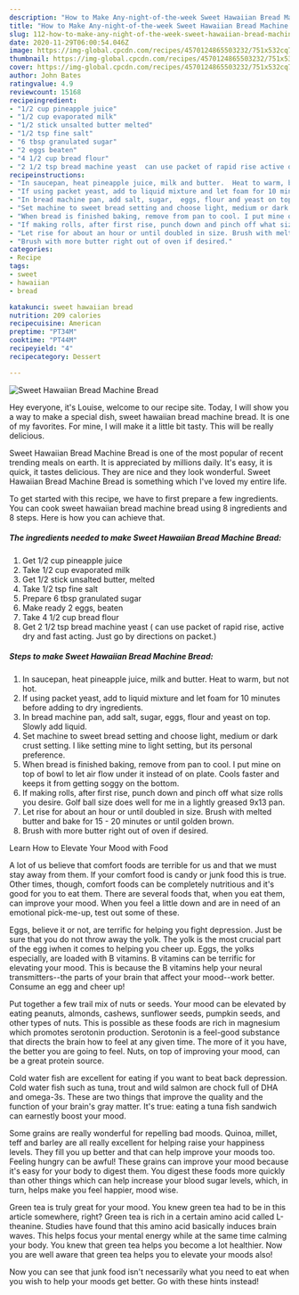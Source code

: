 ```yaml
---
description: "How to Make Any-night-of-the-week Sweet Hawaiian Bread Machine Bread"
title: "How to Make Any-night-of-the-week Sweet Hawaiian Bread Machine Bread"
slug: 112-how-to-make-any-night-of-the-week-sweet-hawaiian-bread-machine-bread
date: 2020-11-29T06:00:54.046Z
image: https://img-global.cpcdn.com/recipes/4570124865503232/751x532cq70/sweet-hawaiian-bread-machine-bread-recipe-main-photo.jpg
thumbnail: https://img-global.cpcdn.com/recipes/4570124865503232/751x532cq70/sweet-hawaiian-bread-machine-bread-recipe-main-photo.jpg
cover: https://img-global.cpcdn.com/recipes/4570124865503232/751x532cq70/sweet-hawaiian-bread-machine-bread-recipe-main-photo.jpg
author: John Bates
ratingvalue: 4.9
reviewcount: 15168
recipeingredient:
- "1/2 cup pineapple juice"
- "1/2 cup evaporated milk"
- "1/2 stick unsalted butter melted"
- "1/2 tsp fine salt"
- "6 tbsp granulated sugar"
- "2 eggs beaten"
- "4 1/2 cup bread flour"
- "2 1/2 tsp bread machine yeast  can use packet of rapid rise active dry and fast acting Just go by directions on packet"
recipeinstructions:
- "In saucepan, heat pineapple juice, milk and butter.  Heat to warm, but not hot."
- "If using packet yeast, add to liquid mixture and let foam for 10 minutes before adding to dry ingredients."
- "In bread machine pan, add salt, sugar,  eggs, flour and yeast on top. Slowly add liquid."
- "Set machine to sweet bread setting and choose light, medium or dark crust setting. I like setting mine to light setting, but its personal preference."
- "When bread is finished baking, remove from pan to cool. I put mine on top of bowl to let air flow under it instead of on plate. Cools faster and keeps it from getting soggy on the bottom."
- "If making rolls, after first rise, punch down and pinch off what size rolls you desire. Golf ball size does well for me in a lightly greased  9x13 pan."
- "Let rise for about an hour or until doubled in size. Brush with melted butter and bake for 15 - 20 minutes or until golden brown."
- "Brush with more butter right out of oven if desired."
categories:
- Recipe
tags:
- sweet
- hawaiian
- bread

katakunci: sweet hawaiian bread 
nutrition: 209 calories
recipecuisine: American
preptime: "PT34M"
cooktime: "PT44M"
recipeyield: "4"
recipecategory: Dessert

---
```



![Sweet Hawaiian Bread Machine Bread](https://img-global.cpcdn.com/recipes/4570124865503232/751x532cq70/sweet-hawaiian-bread-machine-bread-recipe-main-photo.jpg)

Hey everyone, it's Louise, welcome to our recipe site. Today, I will show you a way to make a special dish, sweet hawaiian bread machine bread. It is one of my favorites. For mine, I will make it a little bit tasty. This will be really delicious.

Sweet Hawaiian Bread Machine Bread is one of the most popular of recent trending meals on earth. It is appreciated by millions daily. It's easy, it is quick, it tastes delicious. They are nice and they look wonderful. Sweet Hawaiian Bread Machine Bread is something which I've loved my entire life.




To get started with this recipe, we have to first prepare a few ingredients. You can cook sweet hawaiian bread machine bread using 8 ingredients and 8 steps. Here is how you can achieve that.

<!--inarticleads1-->

##### The ingredients needed to make Sweet Hawaiian Bread Machine Bread:

1. Get 1/2 cup pineapple juice
1. Take 1/2 cup evaporated milk
1. Get 1/2 stick unsalted butter, melted
1. Take 1/2 tsp fine salt
1. Prepare 6 tbsp granulated sugar
1. Make ready 2 eggs, beaten
1. Take 4 1/2 cup bread flour
1. Get 2 1/2 tsp bread machine yeast ( can use packet of rapid rise, active dry and fast acting. Just go by directions on packet.)




<!--inarticleads2-->

##### Steps to make Sweet Hawaiian Bread Machine Bread:

1. In saucepan, heat pineapple juice, milk and butter.  Heat to warm, but not hot.
1. If using packet yeast, add to liquid mixture and let foam for 10 minutes before adding to dry ingredients.
1. In bread machine pan, add salt, sugar,  eggs, flour and yeast on top. Slowly add liquid.
1. Set machine to sweet bread setting and choose light, medium or dark crust setting. I like setting mine to light setting, but its personal preference.
1. When bread is finished baking, remove from pan to cool. I put mine on top of bowl to let air flow under it instead of on plate. Cools faster and keeps it from getting soggy on the bottom.
1. If making rolls, after first rise, punch down and pinch off what size rolls you desire. Golf ball size does well for me in a lightly greased  9x13 pan.
1. Let rise for about an hour or until doubled in size. Brush with melted butter and bake for 15 - 20 minutes or until golden brown.
1. Brush with more butter right out of oven if desired.




Learn How to Elevate Your Mood with Food


A lot of us believe that comfort foods are terrible for us and that we must stay away from them. If your comfort food is candy or junk food this is true. Other times, though, comfort foods can be completely nutritious and it's good for you to eat them. There are several foods that, when you eat them, can improve your mood. When you feel a little down and are in need of an emotional pick-me-up, test out some of these.

Eggs, believe it or not, are terrific for helping you fight depression. Just be sure that you do not throw away the yolk. The yolk is the most crucial part of the egg iwhen it comes to helping you cheer up. Eggs, the yolks especially, are loaded with B vitamins. B vitamins can be terrific for elevating your mood. This is because the B vitamins help your neural transmitters--the parts of your brain that affect your mood--work better. Consume an egg and cheer up!

Put together a few trail mix of nuts or seeds. Your mood can be elevated by eating peanuts, almonds, cashews, sunflower seeds, pumpkin seeds, and other types of nuts. This is possible as these foods are rich in magnesium which promotes serotonin production. Serotonin is a feel-good substance that directs the brain how to feel at any given time. The more of it you have, the better you are going to feel. Nuts, on top of improving your mood, can be a great protein source.

Cold water fish are excellent for eating if you want to beat back depression. Cold water fish such as tuna, trout and wild salmon are chock full of DHA and omega-3s. These are two things that improve the quality and the function of your brain's gray matter. It's true: eating a tuna fish sandwich can earnestly boost your mood. 

Some grains are really wonderful for repelling bad moods. Quinoa, millet, teff and barley are all really excellent for helping raise your happiness levels. They fill you up better and that can help improve your moods too. Feeling hungry can be awful! These grains can improve your mood because it's easy for your body to digest them. You digest these foods more quickly than other things which can help increase your blood sugar levels, which, in turn, helps make you feel happier, mood wise.

Green tea is truly great for your mood. You knew green tea had to be in this article somewhere, right? Green tea is rich in a certain amino acid called L-theanine. Studies have found that this amino acid basically induces brain waves. This helps focus your mental energy while at the same time calming your body. You knew that green tea helps you become a lot healthier. Now you are well aware that green tea helps you to elevate your moods also!

Now you can see that junk food isn't necessarily what you need to eat when you wish to help your moods get better. Go  with  these hints  instead!

